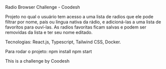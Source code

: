 Radio Browser Challenge - Coodesh

Projeto no qual o usuário tem acesso a uma lista de radios que ele pode filtrar
por nome, país ou lingua nativa da rádio, e adicioná-las a uma lista de favoritos 
para ouví-las. As radios favoritas ficam salvas e podem ser removidas da lista e
ter seu nome editado.

Tecnologias: React.js, Typescript, Tailwind CSS, Docker.

Para rodar o projeto:
npm install
npm start

This is a challenge by Coodesh